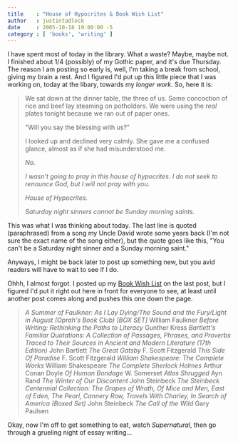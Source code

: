 ```yaml
---
title    : "House of Hypocrites & Book Wish List"
author   : justintadlock
date     : 2005-10-18 19:00:00 -5
category : [ 'books', 'writing' ]
---
```


I have spent most of today in the library.  What a waste? Maybe, maybe not. I finished about 1/4 (possibly) of my Gothic paper, and it's due Thursday.  The reason I am posting so early is, well, I'm taking a break from school, giving my brain a rest.  And I figured I'd put up this little piece that I was working on, today at the libary, towards my <i> longer work</i>.  So, here it is:

<blockquote class="quote">
We sat down at the dinner table, the three of us.  Some concoction of rice and beef lay steaming on potholders.  We were using the <i> real</i> plates tonight because we ran out of paper ones.

"Will you say the blessing with us?"

I looked up and declined very calmly.  She gave me a confused glance, almost as if she had misunderstood me.

<i>No.</i>

<i>I wasn't going to pray in this house of hypocrites.  I do not seek to renounce God, but I will not pray with you.</i>

<i>House of Hypocrites.</i>

<i>Saturday night sinners cannot be Sunday morning saints.</i>
</blockquote>

This was what I was thinking about today.  The last line is quoted (paraphrased) from a song my Uncle David wrote some years back (I'm not sure the exact name of the song either), but the quote goes like this, "You can't be a Saturday night sinner and a Sunday morning saint."

Anyways, I might be back later to post up something new, but you avid readers will have to wait to see if I do.

Ohhh, I almost forgot.  I posted up my <a href="http://www.dark-autumn.com/people/justin_tadlock/articles/BookWishList.php"> Book Wish List</a> on the last post, but I figured I'd put it right out here in front for everyone to see, at least until another post comes along and pushes this one down the page.
<blockquote>
<em>A Summer of Faulkner: As I Lay Dying/The Sound and the Fury/Light in August (Oprah's Book Club) [BOX SET]</em>
William Faulkner
<em>Before Writing: Rethinking the Paths to Literacy</em>
Gunther Kress
<em>Bartlett's Familiar Quotations: A Collection of Passages, Phrases, and Proverbs Traced to Their Sources in Ancient and Modern Literature (17th Edition)</em>
John Bartlett
<em>The Great Gatsby</em>
F. Scott Fitzgerald
<em>This Side Of Paradise</em>
F. Scott Fitzgerald
<em>William Shakespeare: The Complete Works</em>
William Shakespeare
<em>The Complete Sherlock Holmes</em>
Arthur Conan Doyle
<em>Of Human Bondage</em>
W. Somerset
<em>Atlas Shrugged</em>
Ayn Rand
<em>The Winter of Our Discontent</em>
John Steinbeck
<em>The Steinbeck Centennial Collection: The Grapes of Wrath, Of Mice and Men, East of Eden, The Pearl, Cannery Row, Travels With Charley, In Search of America (Boxed Set)</em>
John Steinbeck
<em>The Call of the Wild</em>
Gary Paulsen
</blockquote>
Okay, now I'm off to get something to eat, watch <i> Supernatural</i>, then go through a grueling night of essay writing...
